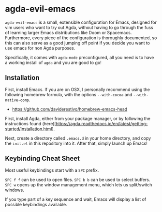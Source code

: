 # agda-evil-emacs

`agda-evil-emacs` is a small, extensible configuration for Emacs, designed for
vim users who want to try out Agda, without having to go through the fuss of
learning larger Emacs distributions like Doom or Spacemacs. Furthermore,
every piece of the configuration is thoroughly documented, so
this can also serve as a good jumping off point if you decide you want
to use emacs for non Agda purposes.

Specifically, it comes with `agda-mode` preconfigured, all you need is
to have a working install of `agda` and you are good to go!

## Installation
First, install Emacs. If you are on OSX, I personally recommend using the following homebrew formula,
with the options `--with-cocoa` and `--with-native-comp`.
- https://github.com/daviderestivo/homebrew-emacs-head

First, install Agda, either from your package manager, or by following the instructions
found (here)[https://agda.readthedocs.io/en/latest/getting-started/installation.html].

Next, create a directory called `.emacs.d` in your home directory, and copy the
`init.el` in this repository into it. After that, simply launch up Emacs!

## Keybinding Cheat Sheet
Most useful keybindings start with a `SPC` prefix.

`SPC f f` can be used to open files.
`SPC b b` can be used to select buffers.
`SPC w` opens up the window management menu, which lets us split/switch windows.

If you type part of a key sequence and wait, Emacs will display a list of possible
keybindings available.
